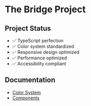 # The Bridge Project

## Project Status

- ✅ TypeScript perfection
- ✅ Color system standardized
- ✅ Responsive design optimized
- ✅ Performance optimized
- ✅ Accessibility compliant

## Documentation

- [Color System](/docs/color-system.md)
- [Components](/docs/components.md) 
